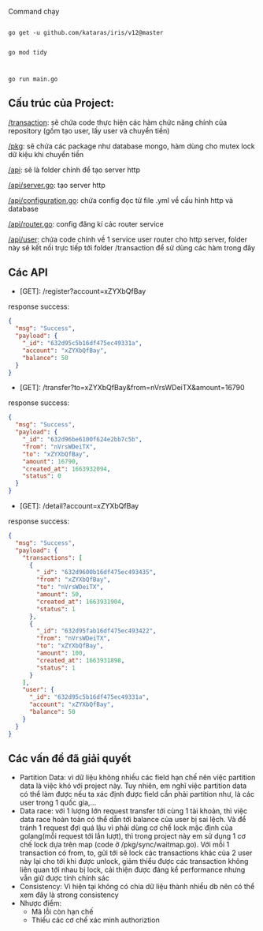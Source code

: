 Command chạy

<code>
go get -u github.com/kataras/iris/v12@master

go mod tidy

go run main.go
</code>

## Cấu trúc của Project:

<u>/transaction</u>: sẽ chứa code thực hiện các hàm chức năng chính của repository (gồm tạo user, lấy user và chuyển tiền)

<u>/pkg</u>: sẽ chứa các package như database mongo, hàm dùng cho mutex lock dữ kiệu khi chuyển tiền 

<u>/api</u>: sẽ là folder chính để tạo server http

<u>/api/server.go</u>: tạo server http

<u>/api/configuration.go</u>: chứa config đọc từ file .yml về cấu hình http và database

<u>/api/router.go</u>: config đăng kí các router service

<u>/api/user</u>: chứa code chính về 1 service user router cho http server, folder này sẽ kết nối trực tiếp tới folder /transaction để sử dùng các hàm trong đây

## Các API

* \[GET]: /register?account=xZYXbQfBay 

response success:  

```json
{
  "msg": "Success",
  "payload": {
    "_id": "632d95c5b16df475ec49331a",
    "account": "xZYXbQfBay",
    "balance": 50
  }
}

```

* \[GET]: /transfer?to=xZYXbQfBay&from=nVrsWDeiTX&amount=16790 

response success:  

```json
{
  "msg": "Success",
  "payload": {
    "_id": "632d96be6100f624e2bb7c5b",
    "from": "nVrsWDeiTX",
    "to": "xZYXbQfBay",
    "amount": 16790,
    "created_at": 1663932094,
    "status": 0
  }
}
```

* \[GET]: /detail?account=xZYXbQfBay 

response success:  

```json
{
  "msg": "Success",
  "payload": {
    "transactions": [
      {
        "_id": "632d9600b16df475ec493435",
        "from": "xZYXbQfBay",
        "to": "nVrsWDeiTX",
        "amount": 50,
        "created_at": 1663931904,
        "status": 1
      },
      {
        "_id": "632d95fab16df475ec493422",
        "from": "nVrsWDeiTX",
        "to": "xZYXbQfBay",
        "amount": 100,
        "created_at": 1663931898,
        "status": 1
      }
    ],
    "user": {
      "_id": "632d95c5b16df475ec49331a",
      "account": "xZYXbQfBay",
      "balance": 50
    }
  }
}
```

## Các vấn đề đã giải quyết

<ul>
  <li>Partition Data: vì dữ liệu không nhiều các field hạn chế nên việc partition data là việc khó với project này. Tuy nhiên, em nghĩ việc partition data có thể làm được nếu ta xác định được field cần phải partition như, là các user trong 1 quốc gia,...  </li>
  <li>Data race: với 1 lượng lớn request transfer tới cùng 1 tài khoản, thì việc data race hoàn toàn có thể dẫn tới balance của user bị sai lệch. Và để tránh 1 request đợi quá lâu vì phải dùng cơ chế lock mặc định của golang(mỗi request tới lần lượt), thì trong project này em sử dụng 1 cơ chế lock dựa trên map (code ở /pkg/sync/waitmap.go). Với mỗi 1 transaction có from, to, gửi tới sẽ lock các transactions khác của 2 user này lại cho tới khi được unlock, giảm thiểu được các transaction không liên quan tới nhau bị lock, cải thiện được đáng kể performance nhưng vẫn giữ được tính chính sác</li>
  <li>Consistency: Vì hiện tại không có chia dữ liệu thành nhiều db nên có thể xem đây là strong consistency</li>

  <li>Nhược điểm:
    <ul>
        <li>Mã lỗi còn hạn chế</li>
        <li>Thiếu các cơ chế xác minh authoriztion</li>
    </ul>
  </li>
</ul>

